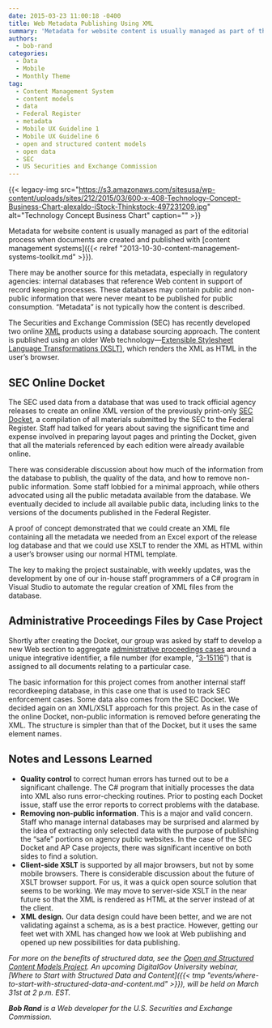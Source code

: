 ```yaml
---
date: 2015-03-23 11:00:18 -0400
title: Web Metadata Publishing Using XML
summary: 'Metadata for website content is usually managed as part of the editorial process when documents are created and published with content management systems. There may be another source for this metadata, especially in regulatory agencies: internal databases that reference Web content in support of record keeping processes. These databases may contain public and non-public information'
authors:
  - bob-rand
categories:
  - Data
  - Mobile
  - Monthly Theme
tag:
  - Content Management System
  - content models
  - data
  - Federal Register
  - metadata
  - Mobile UX Guideline 1
  - Mobile UX Guideline 6
  - open and structured content models
  - open data
  - SEC
  - US Securities and Exchange Commission
---
```


{{< legacy-img src="https://s3.amazonaws.com/sitesusa/wp-content/uploads/sites/212/2015/03/600-x-408-Technology-Concept-Business-Chart-alexaldo-iStock-Thinkstock-497231209.jpg" alt="Technology Concept Business Chart" caption="" >}} 

Metadata for website content is usually managed as part of the editorial process when documents are created and published with [content management systems]({{< relref "2013-10-30-content-management-systems-toolkit.md" >}}).

There may be another source for this metadata, especially in regulatory agencies: internal databases that reference Web content in support of record keeping processes. These databases may contain public and non-public information that were never meant to be published for public consumption. “Metadata” is not typically how the content is described.

The Securities and Exchange Commission (SEC) has recently developed two online [XML](http://en.wikipedia.org/wiki/XML "XML - Wikipedia, the free encyclopedia") products using a database sourcing approach. The content is published using an older Web technology—[Extensible Stylesheet Language Transformations (XSLT)](http://en.wikipedia.org/wiki/XSLT "XSLT - Wikipedia, the free encyclopedia"), which renders the XML as HTML in the user’s browser.

## SEC Online Docket

The SEC used data from a database that was used to track official agency releases to create an online XML version of the previously print-only [SEC Docket](http://www.sec.gov/about/sec-docket.shtml), a compilation of all materials submitted by the SEC to the Federal Register. Staff had talked for years about saving the significant time and expense involved in preparing layout pages and printing the Docket, given that all the materials referenced by each edition were already available online.

There was considerable discussion about how much of the information from the database to publish, the quality of the data, and how to remove non-public information. Some staff lobbied for a minimal approach, while others advocated using all the public metadata available from the database. We eventually decided to include all available public data, including links to the versions of the documents published in the Federal Register.

A proof of concept demonstrated that we could create an XML file containing all the metadata we needed from an Excel export of the release log database and that we could use XSLT to render the XML as HTML within a user’s browser using our normal HTML template.

The key to making the project sustainable, with weekly updates, was the development by one of our in-house staff programmers of a C# program in Visual Studio to automate the regular creation of XML files from the database.

## Administrative Proceedings Files by Case Project

Shortly after creating the Docket, our group was asked by staff to develop a new Web section to aggregate [administrative proceedings cases](http://www.sec.gov/litigation/apdocuments.shtml) around a unique integrative identifier, a file number (for example, “[3-15116](http://www.sec.gov/litigation/apdocuments/ap-3-15116.xml)”) that is assigned to all documents relating to a particular case.

The basic information for this project comes from another internal staff recordkeeping database, in this case one that is used to track SEC enforcement cases. Some data also comes from the SEC Docket. We decided again on an XML/XSLT approach for this project. As in the case of the online Docket, non-public information is removed before generating the XML. The structure is simpler than that of the Docket, but it uses the same element names.

## Notes and Lessons Learned

  * **Quality control** to correct human errors has turned out to be a significant challenge. The C# program that initially processes the data into XML also runs error-checking routines. Prior to posting each Docket issue, staff use the error reports to correct problems with the database.
  * **Removing non-public information**. This is a major and valid concern. Staff who manage internal databases may be surprised and alarmed by the idea of extracting only selected data with the purpose of publishing the “safe” portions on agency public websites. In the case of the SEC Docket and AP Case projects, there was significant incentive on both sides to find a solution.
  * **Client-side XSLT** is supported by all major browsers, but not by some mobile browsers. There is considerable discussion about the future of XSLT browser support. For us, it was a quick open source solution that seems to be working. We may move to server-side XSLT in the near future so that the XML is rendered as HTML at the server instead of at the client.
  * **XML design.** Our data design could have been better, and we are not validating against a schema, as is a best practice. However, getting our feet wet with XML has changed how we look at Web publishing and opened up new possibilities for data publishing.

_For more on the benefits of structured data, see the [Open and Structured Content Models Project](http://gsa.github.io/Open-And-Structured-Content-Models). An upcoming DigitalGov University webinar, [Where to Start with Structured Data and Content]({{< tmp "events/where-to-start-with-structured-data-and-content.md" >}}), will be held on March 31st at 2 p.m. EST._ 

_**Bob Rand** is a Web developer for the U.S. Securities and Exchange Commission._